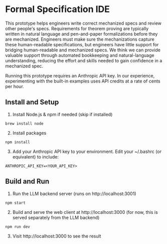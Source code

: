 # Formal Specification IDE

This prototype helps engineers write correct mechanized specs and review other people's specs. Requirements for theorem proving are typically written in natural language and pen-and-paper formalizations before they are mechanized. Engineers must make sure the mechanizations capture these human-readable specifications, but engineers have little support for bridging human-readable and mechanized specs. We think we can provide valuable support through automated bookkeeping and natural-language understanding, reducing the effort and skills needed to gain confidence in a mechanized spec.

Running this prototype requires an Anthropic API key. In our experience, experimenting with the built-in examples uses API credits at a rate of cents per hour.

## Install and Setup

1. Install Node.js & npm if needed (skip if installed)
```
brew install node
```

2. Install packages
```
npm install
```

3. Add your Anthropic API key to your environment. Edit your ~/.bashrc (or equivalent) to include:
```
ANTHROPIC_API_KEY=<YOUR_API_KEY>
```

## Build and Run

1. Run the LLM backend server (runs on http://localhost:3001)
```
npm start
```

2. Build and serve the web client at http://localhost:3000 (for now, this is served separately from the LLM backend)
```
npm run dev
```

3. Visit http://localhost:3000 to see the result
